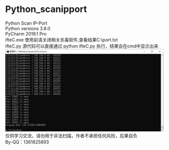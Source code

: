# Python_scanipport  
Python Scan IP-Port  
Python versions 3.8.0  
PyCharm 2019.1 Pro  
ifteC.exe 使用前请关闭相关杀毒软件,查看结果C:\port.txt  
ifteC.py 源代码可以直接通过 python ifteC.py 执行，结果会在cmd中显示出来  
![ifteC.py](https://github.com/itholl/Python_scanipport/blob/master/mianing.png)    
仅供学习交流，请勿用于非法扫描，作者不承担任何风险，后果自负  
By-QQ：1361825893
